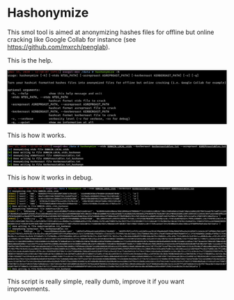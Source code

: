 # Hashonymize

This smol tool is aimed at anonymizing hashes files for offline but online cracking like Google Collab for instance (see https://github.com/mxrch/penglab).

This is the help.

![](assets/help.png)

This is how it works.

![](assets/example.png)

This is how it works in debug.

![](assets/example_debug.png)

This script is really simple, really dumb, improve it if you want improvements.